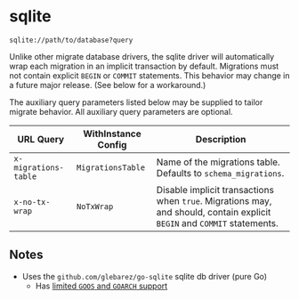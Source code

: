 # sqlite

`sqlite://path/to/database?query`

Unlike other migrate database drivers, the sqlite driver will automatically wrap each migration in an implicit transaction by default.  Migrations must not contain explicit `BEGIN` or `COMMIT` statements.  This behavior may change in a future major release.  (See below for a workaround.)

The auxiliary query parameters listed below may be supplied to tailor migrate behavior.  All auxiliary query parameters are optional.

| URL Query  | WithInstance Config | Description |
|------------|---------------------|-------------|
| `x-migrations-table` | `MigrationsTable` | Name of the migrations table.  Defaults to `schema_migrations`. |
| `x-no-tx-wrap` | `NoTxWrap` | Disable implicit transactions when `true`.  Migrations may, and should, contain explicit `BEGIN` and `COMMIT` statements. |

## Notes

* Uses the `github.com/glebarez/go-sqlite` sqlite db driver (pure Go)
  * Has [limited `GOOS` and `GOARCH` support](https://pkg.go.dev/github.com/glebarez/go-sqlite?utm_source=godoc#hdr-Supported_platforms_and_architectures)
